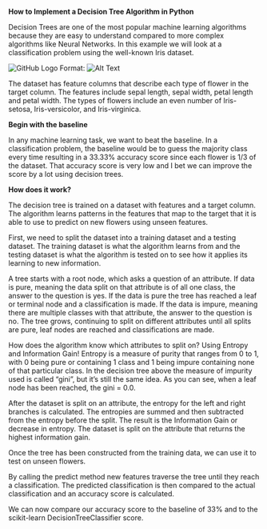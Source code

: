 **How to Implement a Decision Tree Algorithm in Python**

Decision Trees are one of the most popular machine learning algorithms because they are easy to understand compared to more complex algorithms like Neural Networks.  In this example we will look at a classification problem using the well-known Iris dataset.  

![GitHub Logo](/images/logo.png)
Format: ![Alt Text](url) 

The dataset has feature columns that describe each type of flower in the target column.  The features include sepal length, sepal width, petal length and petal width.  The types of flowers include an even number of Iris-setosa, Iris-versicolor, and Iris-virginica.  

**Begin with the baseline**

In any machine learning task, we want to beat the baseline.  In a classification problem, the baseline would be to guess the majority class every time resulting in a 33.33% accuracy score since each flower is 1/3 of the dataset.  That accuracy score is very low and I bet we can improve the score by a lot using decision trees.  

**How does it work?**

The decision tree is trained on a dataset with features and a target column.  The algorithm learns patterns in the features that map to the target that it is able to use to predict on new flowers using unseen features.  

First, we need to split the dataset into a training dataset and a testing dataset.  The training dataset is what the algorithm learns from and the testing dataset is what the algorithm is tested on to see how it applies its learning to new information.  

A tree starts with a root node, which asks a question of an attribute.  If data is pure, meaning the data split on that attribute is of all one class, the answer to the question is yes.  If the data is pure the tree has reached a leaf or terminal node and a classification is made.  If the data is impure, meaning there are multiple classes with that attribute, the answer to the question is no.  The tree grows, continuing to split on different attributes until all splits are pure, leaf nodes are reached and classifications are made.  




 


How does the algorithm know which attributes to split on?  Using Entropy and Information Gain!  Entropy is a measure of purity that ranges from 0 to 1, with 0 being pure or containing 1 class and 1 being impure containing none of that particular class.  In the decision tree above the measure of impurity used is called “gini”, but it’s still the same idea.  As you can see, when a leaf node has been reached, the gini = 0.0.  

After the dataset is split on an attribute, the entropy for the left and right branches is calculated.  The entropies are summed and then subtracted from the entropy before the split.  The result is the Information Gain or decrease in entropy. The dataset is split on the attribute that returns the highest information gain.    

Once the tree has been constructed from the training data, we can use it to test on unseen flowers.  

By calling the predict method new features traverse the tree until they reach a classification.  The predicted classification is then compared to the actual classification and an accuracy score is calculated.  

We can now compare our accuracy score to the baseline of 33% and to the scikit-learn DecisionTreeClassifier score.  


